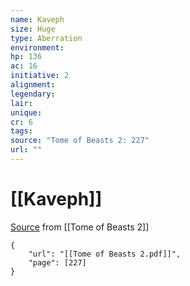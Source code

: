 ```yaml
---
name: Kaveph
size: Huge
type: Aberration
environment: 
hp: 136
ac: 16
initiative: 2
alignment: 
legendary: 
lair: 
unique: 
cr: 6
tags: 
source: "Tome of Beasts 2: 227"
url: ""
---
```

# [[Kaveph]]

[Source](zotero://open-pdf/library/items/9UQIAB6R?page=227) from [[Tome of Beasts 2]]

```pdf
{
	"url": "[[Tome of Beasts 2.pdf]]",
	"page": [227]
}
```

